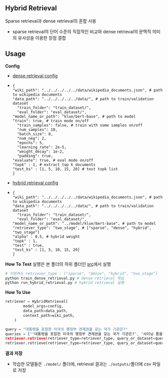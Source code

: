 ## Hybrid Retrieval
Sparse retrieval과 dense retrieval의 혼합 사용 
- sparse retrieval의 단어 수준의 직접적인 비교와 dense retrieval의 문맥적 의미의 유사성을 이용한 장점 결합

## Usage
**Config**  
- [dense retrieval config](./config/dense_retrieval.json)
- ```
  {
  "wiki_path": "../../../../../data/wikipedia_documents.json", # path to wikipedia documents
  "data_path": "../../../../../data/", # path to train/validation dataset
    "train_folder": "train_dataset/", 
    "eval_folder": "eval_dataset/",
  "model_name_or_path": "klue/bert-base", # path to model
  "train": true, # train mode on/off
    "train_samples": false, # train with some samples on/off
    "num_samples": 10,
    "batch_size": 8,
    "num_neg": 2,
    "epochs": 5,
    "learning_rate": 2e-5,
    "weight_decay": 1e-2,
    "padding": true,
  "evaluate": true, # eval mode on/off
  "topk" : 1, # extract top k documents 
  "test_ks" : [1, 5, 10, 15, 20] # test topk list
  }
  ```
  
- [hybrid retrieval config](./config/hybrid_retrieval.json)
- ```
  {
  "wiki_path": "../../../../../data/wikipedia_documents.json", # path to wikipedia documents
  "data_path": "../../../../../data/", # path to train/validation dataset
    "train_folder": "train_dataset/",
    "eval_folder": "eval_dataset/",
  "model_name_or_path": "../model/klue/bert-base", # path to model
  "retriever_type": "two_stage", # ["sparse", "dense", "hybrid", "two_stage"]
  "alpha" : 0.5, # hybrid weight
  "topk" : 1,
  "test" : true,
  "test_ks" : [1, 5, 10, 15, 20]
  }
  ```

**How To Test**
실행은 본 폴더의 하위 폴더인 [src](./src)에서 실행
```python
# 지원하는 retriever_type : ["sparse", "dense", "hybrid", "two_stage"]
python train_dense_retrieval.py # dense retrieval 학습
python run_hybrid_retrieval.py # hybrid retrieval 실행
```

**How To Use**
```python
retriever = HybridRetrieval(
        model_args=config,
        data_path=data_path,
        context_path=wiki_path,
    )

query = "대통령을 포함한 미국의 행정부 견제권을 갖는 국가 기관은?"
queries = [""대통령을 포함한 미국의 행정부 견제권을 갖는 국가 기관은?", "샤이닝 폼을 무엇이라고 칭하기도 하나요?"]
retriever.retrieve(retriever_type=retriever_type, query_or_dataset=query, topk=topk) # single query
retriever.retrieve(retriever_type=retriever_type, query_or_dataset=queries, topk=topk) # multiple queries


```

**결과 저장**  
- 학습한 모델들은 `./model/` 폴더에, retrieval 결과는 `./outputs/`폴더에 csv 파일로 저장  


